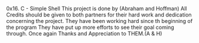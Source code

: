 0x16. C - Simple Shell
This project is done by (Abraham and Hoffman)
All Credits should be given to both partners for
their hard work and dedication concerning the project.
They have been working hard since th beginning of the  program
They have put up more efforts to see their goal coming through.
Once again Thanks and Appreciation to THEM.(A & H)
